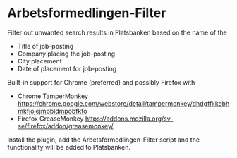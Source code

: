 Arbetsformedlingen-Filter
================

Filter out unwanted search results in Platsbanken based on the name of the
* Title of job-posting
* Company placing the job-posting
* City placement
* Date of placement for job-posting

Built-in support for Chrome (preferred) and possibly Firefox with
* Chrome TamperMonkey https://chrome.google.com/webstore/detail/tampermonkey/dhdgffkkebhmkfjojejmpbldmpobfkfo
* Firefox GreaseMonkey https://addons.mozilla.org/sv-se/firefox/addon/greasemonkey/
 
Install the plugin, add the Arbetsformedlingen-Filter script and the functionality will be added to Platsbanken.
